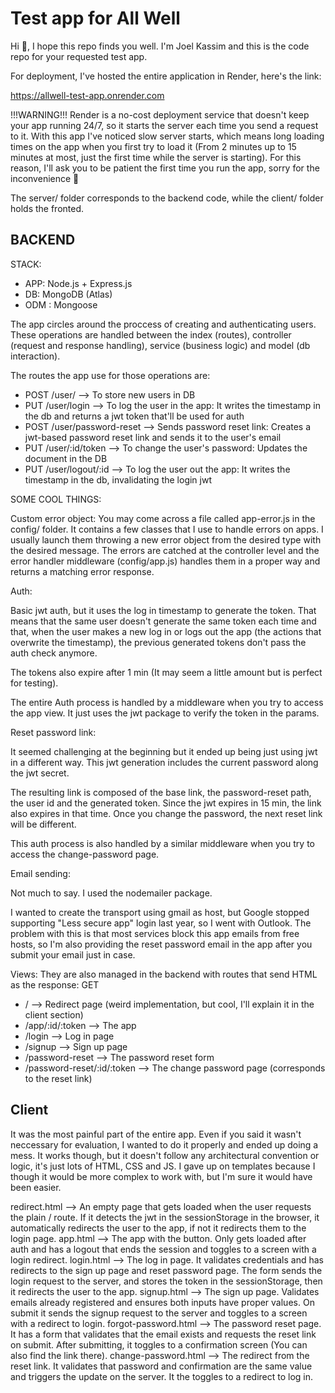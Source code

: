 # Test app for All Well

Hi 👋, I hope this repo finds you well. I'm Joel Kassim and this is the code repo for your requested test app.

For deployment, I've hosted the entire application in Render, here's the link:

https://allwell-test-app.onrender.com

!!!WARNING!!!
Render is a no-cost deployment service that doesn't keep your app running 24/7, so it starts the server each time you send a request to it. With this app I've noticed slow server starts, which means long loading times on the app when you first try to load it (From 2 minutes up to 15 minutes at most, just the first time while the server is starting). For this reason, I'll ask you to be patient the first time you run the app, sorry for the inconvenience 🙏

The server/ folder corresponds to the backend code, while the client/ folder holds the fronted.

## BACKEND

STACK:
- APP: Node.js + Express.js
- DB: MongoDB (Atlas)
- ODM : Mongoose

The app circles around the proccess of creating and authenticating users. These operations are handled between the index (routes), controller (request and response handling), service (business logic) and model (db interaction).

The routes the app use for those operations are:

- POST /user/ --> To store new users in DB
- PUT /user/login --> To log the user in the app: It writes the timestamp in the db and returns a jwt token that'll be used for auth
- POST /user/password-reset --> Sends password reset link: Creates a jwt-based password reset link and sends it to the user's email
- PUT /user/:id/token --> To change the user's password: Updates the document in the DB
- PUT /user/logout/:id --> To log the user out the app: It writes the timestamp in the db, invalidating the login jwt


SOME COOL THINGS:

Custom error object:
You may come across a file called app-error.js in the config/ folder. It contains a few classes that I use to handle errors on apps. I usually launch them throwing a new error object from the desired type with the desired message. The errors are catched at the controller level and the error handler middleware (config/app.js) handles them in a proper way and returns a matching error response.


Auth:

Basic jwt auth, but it uses the log in timestamp to generate the token. That means that the same user doesn't generate the same token each time and that, when the user makes a new log in or logs out the app (the actions that overwrite the timestamp), the previous generated tokens don't pass the auth check anymore.

The tokens also expire after 1 min (It may seem a little amount but is perfect for testing).

The entire Auth process is handled by a middleware when you try to access the app view. It just uses the jwt package to verify the token in the params.


Reset password link:

It seemed challenging at the beginning but it ended up being just using jwt in a different way. This jwt generation includes the current password along the jwt secret.

The resulting link is composed of the base link, the password-reset path, the user id and the generated token. Since the jwt expires in 15 min, the link also expires in that time. Once you change the password, the next reset link will be different.

This auth process is also handled by a similar middleware when you try to access the change-password page.


Email sending:

Not much to say. I used the nodemailer package.

I wanted to create the transport using gmail as host, but Google stopped supporting "Less secure app" login last year, so I went with Outlook. The problem with this is that most services block this app emails from free hosts, so I'm also providing the reset password email in the app after you submit your email just in case.

Views:
They are also managed in the backend with routes that send HTML as the response:
GET
- / --> Redirect page (weird implementation, but cool, I'll explain it in the client section)
- /app/:id/:token --> The app
- /login --> Log in page
- /signup --> Sign up page
- /password-reset --> The password reset form
- /password-reset/:id/:token --> The change password page (corresponds to the reset link)


## Client

It was the most painful part of the entire app. Even if you said it wasn't neccessary for evaluation, I wanted to do it properly and ended up doing a mess. It works though, but it doesn't follow any architectural convention or logic, it's just lots of HTML, CSS and JS. I gave up on templates because I though it would be more complex to work with, but I'm sure it would have been easier.

redirect.html --> An empty page that gets loaded when the user requests the plain / route. If it detects the jwt in the sessionStorage in the browser, it automatically redirects the user to the app, if not it redirects them to the login page.
app.html --> The app with the button. Only gets loaded after auth and has a logout that ends the session and toggles to a screen with a login redirect.
login.html --> The log in page. It validates credentials and has redirects to the sign up page and reset password page. The form sends the login request to the server, and stores the token in the sessionStorage, then it redirects the user to the app.
signup.html --> The sign up page. Validates emails already registered and ensures both inputs have proper values. On submit it sends the signup request to the server and toggles to a screen with a redirect to login.
forgot-password.html --> The password reset page. It has a form that validates that the email exists and requests the reset link on submit. After submitting, it toggles to a confirmation screen (You can also find the link there).
change-password.html --> The redirect from the reset link. It validates that password and confirmation are the same value and triggers the update on the server. It the toggles to a redirect to log in.
